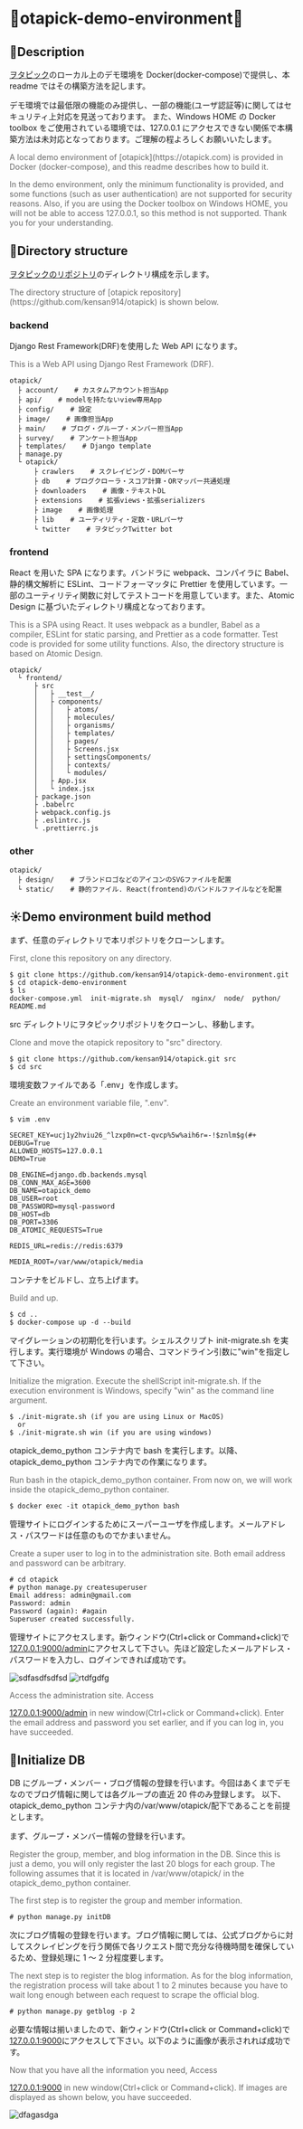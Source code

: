 # :whale:otapick-demo-environment:whale2:

## :deciduous_tree:Description

[ヲタピック](https://otapick.com)のローカル上のデモ環境を Docker(docker-compose)で提供し、本 readme ではその構築方法を記します。

デモ環境では最低限の機能のみ提供し、一部の機能(ユーザ認証等)に関してはセキュリティ上対応を見送っております。
また、Windows HOME の Docker toolbox をご使用されている環境では、127.0.0.1 にアクセスできない関係で本構築方法は未対応となっております。ご理解の程よろしくお願いいたします。

<font color="dimgray">
A local demo environment of [otapick](https://otapick.com) is provided in Docker (docker-compose), and this readme describes how to build it.

In the demo environment, only the minimum functionality is provided, and some functions (such as user authentication) are not supported for security reasons. Also, if you are using the Docker toolbox on Windows HOME, you will not be able to access 127.0.0.1, so this method is not supported. Thank you for your understanding.
</font>

## :rainbow:Directory structure

[ヲタピックのリポジトリ](https://github.com/kensan914/otapick)のディレクトリ構成を示します。

<font color="dimgray">
The directory structure of [otapick repository](https://github.com/kensan914/otapick) is shown below.
</font>

### backend

Django Rest Framework(DRF)を使用した Web API になります。

<font color="dimgray">
This is a Web API using Django Rest Framework (DRF).
</font>

```
otapick/
  ├ account/    # カスタムアカウント担当App
  ├ api/    # modelを持たないview専用App
  ├ config/    # 設定
  ├ image/    # 画像担当App
  ├ main/    # ブログ・グループ・メンバー担当App
  ├ survey/    # アンケート担当App
  ├ templates/    # Django template
  ├ manage.py
  └ otapick/
      ├ crawlers    # スクレイピング・DOMパーサ
      ├ db    # ブログクローラ・スコア計算・ORマッパー共通処理
      ├ downloaders    # 画像・テキストDL
      ├ extensions    # 拡張views・拡張serializers
      ├ image    # 画像処理
      ├ lib    # ユーティリティ・定数・URLパーサ
      └ twitter    # ヲタピックTwitter bot
```

### frontend

React を用いた SPA になります。バンドラに webpack、コンパイラに Babel、静的構文解析に ESLint、コードフォーマッタに Prettier を使用しています。一部のユーティリティ関数に対してテストコードを用意しています。また、Atomic Design に基づいたディレクトリ構成となっております。

<font color="dimgray">
This is a SPA using React. It uses webpack as a bundler, Babel as a compiler, ESLint for static parsing, and Prettier as a code formatter. Test code is provided for some utility functions. Also, the directory structure is based on Atomic Design.
</font>

```
otapick/
  └ frontend/
      ├ src
      │   ├ __test__/
      │   ├ components/
      │   │   ├ atoms/
      │   │   ├ molecules/
      │   │   ├ organisms/
      │   │   ├ templates/
      │   │   ├ pages/
      │   │   ├ Screens.jsx
      │   │   ├ settingsComponents/
      │   │   ├ contexts/
      │   │   └ modules/
      │   ├ App.jsx
      │   └ index.jsx
      ├ package.json
      ├ .babelrc
      ├ webpack.config.js
      ├ .eslintrc.js
      └ .prettierrc.js
```

### other

```
otapick/
  ├ design/    # ブランドロゴなどのアイコンのSVGファイルを配置
  └ static/    # 静的ファイル. React(frontend)のバンドルファイルなどを配置
```

## :sunny:Demo environment build method

まず、任意のディレクトリで本リポジトリをクローンします。

<font color="dimgray">
First, clone this repository on any directory.
</font>

```
$ git clone https://github.com/kensan914/otapick-demo-environment.git
$ cd otapick-demo-environment
$ ls
docker-compose.yml  init-migrate.sh  mysql/  nginx/  node/  python/  README.md
```

src ディレクトリにヲタピックリポジトリをクローンし、移動します。

<font color="dimgray">
Clone and move the otapick repository to "src" directory.
</font>

```
$ git clone https://github.com/kensan914/otapick.git src
$ cd src
```

環境変数ファイルである「.env」を作成します。

<font color="dimgray">
Create an environment variable file, ".env".
</font>

```
$ vim .env
```

```
SECRET_KEY=ucj1y2hviu26_^lzxp0n=ct-qvcp%5w%aih6r=-!$znlm$g(#+
DEBUG=True
ALLOWED_HOSTS=127.0.0.1
DEMO=True

DB_ENGINE=django.db.backends.mysql
DB_CONN_MAX_AGE=3600
DB_NAME=otapick_demo
DB_USER=root
DB_PASSWORD=mysql-password
DB_HOST=db
DB_PORT=3306
DB_ATOMIC_REQUESTS=True

REDIS_URL=redis://redis:6379

MEDIA_ROOT=/var/www/otapick/media
```

コンテナをビルドし、立ち上げます。

<font color="dimgray">
Build and up.
</font>

```
$ cd ..
$ docker-compose up -d --build
```

マイグレーションの初期化を行います。シェルスクリプト init-migrate.sh を実行します。実行環境が Windows の場合、コマンドライン引数に"win"を指定して下さい。

<font color="dimgray">
Initialize the migration. Execute the shellScript init-migrate.sh. If the execution environment is Windows, specify "win" as the command line argument.
</font>

```
$ ./init-migrate.sh (if you are using Linux or MacOS)
  or
$ ./init-migrate.sh win (if you are using windows)
```

otapick_demo_python コンテナ内で bash を実行します。以降、otapick_demo_python コンテナ内での作業になります。

<font color="dimgray">
Run bash in the otapick_demo_python container. From now on, we will work inside the otapick_demo_python container.
</font>

```
$ docker exec -it otapick_demo_python bash
```

管理サイトにログインするためにスーパーユーザを作成します。メールアドレス・パスワードは任意のものでかまいません。

<font color="dimgray">
Create a super user to log in to the administration site. Both email address and password can be arbitrary.
</font>

```
# cd otapick
# python manage.py createsuperuser
Email address: admin@gmail.com
Password: admin
Password (again): #again
Superuser created successfully.
```

管理サイトにアクセスします。新ウィンドウ(Ctrl+click or Command+click)で[127.0.0.1:9000/admin](http://127.0.0.1:9000/admin/)にアクセスして下さい。先ほど設定したメールアドレス・パスワードを入力し、ログインできれば成功です。

![sdfasdfsdfsd](https://user-images.githubusercontent.com/52157596/119133105-7a8e8580-ba76-11eb-810b-4878c5fd9c0c.PNG)
![rtdfgdfg](https://user-images.githubusercontent.com/52157596/119133109-7bbfb280-ba76-11eb-8b4a-d3305f9c1761.PNG)

<font color="dimgray">
Access the administration site. Access

[127.0.0.1:9000/admin](http://127.0.0.1:9000/admin/) in new window(Ctrl+click or Command+click). Enter the email address and password you set earlier, and if you can log in, you have succeeded.
</font>

## :low_brightness:Initialize DB

DB にグループ・メンバー・ブログ情報の登録を行います。今回はあくまでデモなのでブログ情報に関しては各グループの直近 20 件のみ登録します。
以下、otapick_demo_python コンテナ内の/var/www/otapick/配下であることを前提とします。

まず、グループ・メンバー情報の登録を行います。

<font color="dimgray">
Register the group, member, and blog information in the DB. Since this is just a demo, you will only register the last 20 blogs for each group.
The following assumes that it is located in /var/www/otapick/ in the otapick_demo_python container.

The first step is to register the group and member information.
</font>

```
# python manage.py initDB
```

次にブログ情報の登録を行います。ブログ情報に関しては、公式ブログからに対してスクレイピングを行う関係で各リクエスト間で充分な待機時間を確保しているため、登録処理に 1 ～ 2 分程度要します。

<font color="dimgray">
The next step is to register the blog information. As for the blog information, the registration process will take about 1 to 2 minutes because you have to wait long enough between each request to scrape the official blog.
</font>

```
# python manage.py getblog -p 2
```

必要な情報は揃いましたので、新ウィンドウ(Ctrl+click or Command+click)で[127.0.0.1:9000](http://127.0.0.1:9000)にアクセスして下さい。以下のように画像が表示されれば成功です。

<font color="dimgray">
Now that you have all the information you need, Access

[127.0.0.1:9000](http://127.0.0.1:9000) in new window(Ctrl+click or Command+click). If images are displayed as shown below, you have succeeded.
</font>

![dfagasdga](https://user-images.githubusercontent.com/52157596/119140545-3eabee00-ba7f-11eb-9c1a-6781608a62e2.PNG)
